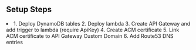 ## Setup Steps

<li>
1. Deploy DynamoDB tables
2. Deploy lambda
3. Create API Gateway and add trigger to lambda (require ApiKey)
4. Create ACM certificate 
5. Link ACM certificate to API Gateway Custom Domain
6. Add Route53 DNS entries 
</li>
